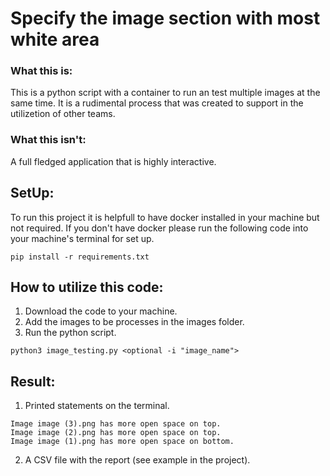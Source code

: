 # Specify the image section with most white area

### What this is:
This is a python script with a container to run an test multiple images at the same time. It is a rudimental process
that was created to support in the utilizetion of other teams.

### What this isn't:
A full fledged application that is highly interactive.

## SetUp:
To run this project it is helpfull to have docker installed in your machine but not required. If you don't have docker
please run the following code into your machine's terminal for set up.
```
pip install -r requirements.txt
```

## How to utilize this code:
1. Download the code to your machine.
2. Add the images to be processes in the images folder.
3. Run the python script.
```
python3 image_testing.py <optional -i "image_name">
```

## Result:
1. Printed statements on the terminal.
```
Image image (3).png has more open space on top.
Image image (2).png has more open space on top.
Image image (1).png has more open space on bottom.
```
2. A CSV file with the report (see example in the project).